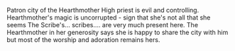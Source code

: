 Patron city of the Hearthmother
High priest is evil and controlling. Hearthmother's magic is uncorrupted - sign that she's not all that she seems 
The Scribe's... scribes.... are very much present here. The Hearthmother in her generosity says she is happy to share the city with him but most of the worship and adoration remains hers. 
